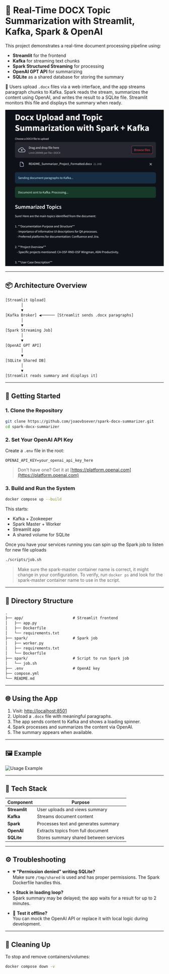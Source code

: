 # 📝 Real-Time DOCX Topic Summarization with Streamlit, Kafka, Spark & OpenAI

This project demonstrates a real-time document processing pipeline using:

- **Streamlit** for the frontend
- **Kafka** for streaming text chunks
- **Spark Structured Streaming** for processing
- **OpenAI GPT API** for summarizing
- **SQLite** as a shared database for storing the summary

📁 Users upload `.docx` files via a web interface, and the app streams paragraph chunks to Kafka. Spark reads the stream, summarizes the content using OpenAI, and writes the result to a SQLite file. Streamlit monitors this file and displays the summary when ready.

![Summarized Example](./resources/summarized.png)

---

## 📦 Architecture Overview

```
[Streamlit Upload]
       │
       ▼
[Kafka Broker] ◀────── [Streamlit sends .docx paragraphs]
       │
       ▼
[Spark Streaming Job]
       │
       ▼
[OpenAI GPT API]
       │
       ▼
[SQLite Shared DB]
       │
       ▼
[Streamlit reads summary and displays it]
```

---

## 🚀 Getting Started

### 1. Clone the Repository

```bash
git clone https://github.com/joaovbsever/spark-docx-summarizer.git
cd spark-docx-summarizer
```

### 2. Set Your OpenAI API Key

Create a `.env` file in the root:

```env
OPENAI_API_KEY=your_openai_api_key_here
```

> Don't have one? Get it at [https://platform.openai.com](https://platform.openai.com)

### 3. Build and Run the System

```bash
docker compose up --build
```

This starts:

- Kafka + Zookeeper
- Spark Master + Worker
- Streamlit app
- A shared volume for SQLite

Once you have your services running you can spin up the Spark job to listen for new file uploads

```bash
./scripts/job.sh
```

> Make sure the spark-master container name is correct, it might change in your configuration. To verify, run `docker ps` and look for the spark-master container name to use in the script.

---

## 💠 Directory Structure

```
.
├── app/                      # Streamlit frontend
│   ├── app.py
│   ├── Dockerfile
│   └── requirements.txt
├── spark/                    # Spark job
│   ├── worker.py
│   ├── requirements.txt
│   └── Dockerfile
├── spark/                    # Script to run Spark job
│   └── job.sh
├── .env                      # OpenAI key
├── compose.yml
└── README.md
```

---

## 🌐 Using the App

1. Visit: [http://localhost:8501](http://localhost:8501)
2. Upload a `.docx` file with meaningful paragraphs.
3. The app sends content to Kafka and shows a loading spinner.
4. Spark processes and summarizes the content via OpenAI.
5. The summary appears when available.

---

## 🖼️ Example


![Usage Example](./resources/usage.gif)

---

## 🧠 Tech Stack

| Component     | Purpose                                |
| ------------- | -------------------------------------- |
| **Streamlit** | User uploads and views summary         |
| **Kafka**     | Streams document content               |
| **Spark**     | Processes text and generates summary   |
| **OpenAI**    | Extracts topics from full document     |
| **SQLite**    | Stores summary shared between services |

---

## ⚙️ Troubleshooting

- 💔 **"Permission denied" writing SQLite?**  
  Make sure `/tmp/shared` is used and has proper permissions. The Spark Dockerfile handles this.

- 🌀 **Stuck in loading loop?**  
  Spark summary may be delayed; the app waits for a result for up to 2 minutes.

- 🧪 **Test it offline?**  
  You can mock the OpenAI API or replace it with local logic during development.

---

## 🧼 Cleaning Up

To stop and remove containers/volumes:

```bash
docker compose down -v
```
